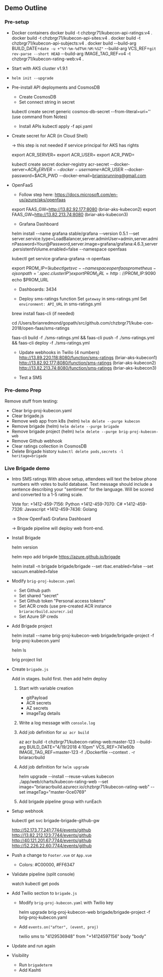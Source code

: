 ## Demo Outline

### Pre-setup
- Docker containers
    docker build -t chzbrgr71/kubecon-api-ratings:v4 .
    docker build -t chzbrgr71/kubecon-api-sites:v4 .
    docker build -t chzbrgr71/kubecon-api-subjects:v4 .
    docker build --build-arg BUILD_DATE=`date -u +"%Y-%m-%dT%H:%M:%SZ"` --build-arg VCS_REF=`git rev-parse --short HEAD` --build-arg IMAGE_TAG_REF=v4 -t chzbrgr71/kubecon-rating-web:v4 .

- Start with AKS cluster v1.9.1

- `helm init --upgrade`

- Pre-install API deployments and CosmosDB
    * Create CosmosDB
    * Set connect string in secret

    kubectl create secret generic cosmos-db-secret --from-literal=uri=''
    (use command from Notes)

    * Install APIs
    kubectl apply -f api.yaml

- Create secret for ACR (in Cloud Shell)

    -> this step is not needed if service principal for AKS has rights

    export ACR_SERVER=
    export ACR_USER=
    export ACR_PWD=

    kubectl create secret docker-registry acr-secret --docker-server=$ACR_SERVER --docker-username=$ACR_USER --docker-password=$ACR_PWD --docker-email=brianisrunning@gmail.com

- OpenFaaS 
    * Follow step here: https://docs.microsoft.com/en-us/azure/aks/openfaas 
    
    export FAAS_GW=http://13.82.92.177:8080 (briar-aks-kubecon2)
    export FAAS_GW=http://13.82.213.74:8080 (briar-aks-kubecon3)

    * Grafana Dashboard

    helm install --name grafana stable/grafana --version 0.5.1 --set server.service.type=LoadBalancer,server.adminUser=admin,server.adminPassword=Your@Password,server.image=grafana/grafana:4.6.3,server.persistentVolume.enabled=false --namespace openfaas

    kubectl get service grafana-grafana -n openfaas

    export PROM_IP=$(kubectl get svc --namespace openfaas prometheus -o jsonpath='{.spec.clusterIP}')
    export PROM_URL=http://$PROM_IP:9090
    echo $PROM_URL

    * Dashboards: 3434

    * Deploy sms-ratings function
    Set `gateway` in sms-ratings.yml 
    Set `environment: API_URL` in sms-ratings.yml

    brew install faas-cli (if needed)
    
    cd /Users/brianredmond/gopath/src/github.com/chzbrgr71/kube-con-2018/open-faas/sms-ratings

    faas-cli build -f ./sms-ratings.yml && faas-cli push -f ./sms-ratings.yml && faas-cli deploy -f ./sms-ratings.yml

    * Update webhooks in Twilio (4 numbers)
    http://13.89.220.118:8080/function/sms-ratings (briar-aks-kubecon1)
    http://13.82.92.177:8080/function/sms-ratings (briar-aks-kubecon2)
    http://13.82.213.74:8080/function/sms-ratings (briar-aks-kubecon3)

    * Test a SMS

### Pre-demo Prep

Remove stuff from testing: 
* Clear brig-proj-kubecon.yaml
* Clear brigade.js
* Remove web app from k8s (helm) `helm delete --purge kubecon`
* Remove brigade (helm) `helm delete --purge brigade`
* Remove brigade project (helm) `helm delete --purge brig-proj-kubecon-web`
* Remove Github webhook
* Clear ratings collection in CosmosDB
* Delete Brigade history `kubectl delete pods,secrets -l heritage=brigade`


### Live Brigade demo

- Intro SMS ratings
    With above setup, attendees will text the below phone numbers with votes to build database. Text message should include a sentence describing your "sentiment" for the language. Will be scored and converted to a 1-5 rating scale.

    Vote for:
        +1412-459-7156: Python
        +1412-459-7070: C#
        +1412-459-7326: Javascript
        +1412-459-7436: Golang
    
    -> Show OpenFaaS Grafana Dashboard

    -> Brigade pipeline will deploy web front-end.

- Install Brigade

    helm version

    helm repo add brigade https://azure.github.io/brigade

    helm install -n brigade brigade/brigade --set rbac.enabled=false --set vacuum.enabled=false

- Modify `brig-proj-kubecon.yaml`
    - Set Github path
    - Set shared "secret"
    - Set Github token "Personal access tokens"
    - Set ACR creds (use pre-created ACR instance `briaracrbuild.azurecr.io`)
    - Set Azure SP creds

- Add Brigade project

    helm install --name brig-proj-kubecon-web brigade/brigade-project -f brig-proj-kubecon.yaml

    helm ls

    brig project list

- Create `brigade.js` 

    Add in stages. build first. then add helm deploy

    1. Start with variable creation
        - gitPayload
        - ACR secrets
        - AZ secrets
        - imageTag details

    2. Write a log message with `console.log`

    3. Add job definition for `az acr build`
        
        az acr build -t chzbrgr71/kubecon-rating-web:master-123 --build-arg BUILD_DATE="4/19/2018 4:10pm" VCS_REF=741e60b IMAGE_TAG_REF=master-123 -f ./Dockerfile --context . -r briaracrbuild

    4. Add job definition for `helm upgrade`

        helm upgrade --install --reuse-values kubecon ./app/web/charts/kubecon-rating-web --set image="briaracrbuild.azurecr.io/chzbrgr71/kubecon-rating-web" --set imageTag="master-0ce0769"

    5. Add brigade pipeline group with runEach
    
- Setup webhook

    kubectl get svc brigade-brigade-github-gw

    http://52.173.77.241:7744/events/github
    http://13.82.212.123:7744/events/github
    http://40.121.201.67:7744/events/github
    http://52.226.22.60:7744/events/github

- Push a change to `Footer.vue` or `App.vue` 
    - Colors: #C00000, #FF6347

- Validate pipeline (split console)

    watch kubectl get pods

- Add Twilio section to `brigade.js`

    - Modify `brig-proj-kubecon.yaml` with Twilio key

        helm upgrade brig-proj-kubecon-web brigade/brigade-project -f brig-proj-kubecon.yaml

    - Add `events.on("after", (event, proj)`

        twilio sms to "4129536948" from "+14124597156" body "body"

- Update and run again

- Visibility
    - Run `brigadeterm`
    - Add Kashti